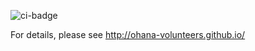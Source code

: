 ![ci-badge](https://github.com/ics-software-engineering/matrp/workflows/ci-matrp/badge.svg)

For details, please see http://ohana-volunteers.github.io/
